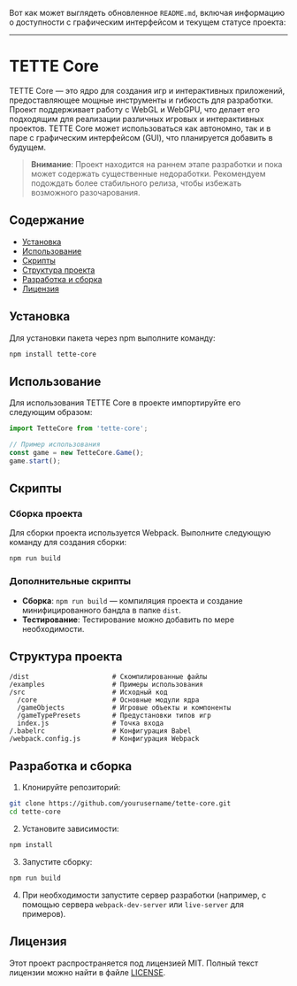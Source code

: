 Вот как может выглядеть обновленное `README.md`, включая информацию о доступности с графическим интерфейсом и текущем статусе проекта:

---

# TETTE Core

TETTE Core — это ядро для создания игр и интерактивных приложений, предоставляющее мощные инструменты и гибкость для разработки. Проект поддерживает работу с WebGL и WebGPU, что делает его подходящим для реализации различных игровых и интерактивных проектов. TETTE Core может использоваться как автономно, так и в паре с графическим интерфейсом (GUI), что планируется добавить в будущем.

> **Внимание**: Проект находится на раннем этапе разработки и пока может содержать существенные недоработки. Рекомендуем подождать более стабильного релиза, чтобы избежать возможного разочарования.

## Содержание
- [Установка](#установка)
- [Использование](#использование)
- [Скрипты](#скрипты)
- [Структура проекта](#структура-проекта)
- [Разработка и сборка](#разработка-и-сборка)
- [Лицензия](#лицензия)

## Установка

Для установки пакета через npm выполните команду:

```bash
npm install tette-core
```

## Использование

Для использования TETTE Core в проекте импортируйте его следующим образом:

```javascript
import TetteCore from 'tette-core';

// Пример использования
const game = new TetteCore.Game();
game.start();
```

## Скрипты

### Сборка проекта
Для сборки проекта используется Webpack. Выполните следующую команду для создания сборки:

```bash
npm run build
```

### Дополнительные скрипты
- **Сборка**: `npm run build` — компиляция проекта и создание минифицированного бандла в папке `dist`.
- **Тестирование**: Тестирование можно добавить по мере необходимости.

## Структура проекта

```
/dist                     # Скомпилированные файлы
/examples                 # Примеры использования
/src                      # Исходный код
  /core                   # Основные модули ядра
  /gameObjects            # Игровые объекты и компоненты
  /gameTypePresets        # Предустановки типов игр
  index.js                # Точка входа
/.babelrc                 # Конфигурация Babel
/webpack.config.js        # Конфигурация Webpack
```

## Разработка и сборка

1. Клонируйте репозиторий:

```bash
git clone https://github.com/yourusername/tette-core.git
cd tette-core
```

2. Установите зависимости:

```bash
npm install
```

3. Запустите сборку:

```bash
npm run build
```

4. При необходимости запустите сервер разработки (например, с помощью сервера `webpack-dev-server` или `live-server` для примеров).

## Лицензия

Этот проект распространяется под лицензией MIT. Полный текст лицензии можно найти в файле [LICENSE](LICENSE).